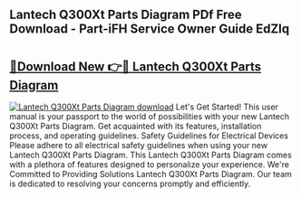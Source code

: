 ## Lantech Q300Xt Parts Diagram PDf Free Download - Part-iFH Service Owner Guide EdZIq

# <h2><a href="http://dfum5n.blite.top/?on=Lantech+Q300Xt+Parts+Diagram">🔗Download New 👉🔴 Lantech Q300Xt Parts Diagram</a></h2>

[![Lantech Q300Xt Parts Diagram download](https://i.imgur.com/lujVjoI.png)](http://dfum5n.blite.top/?on=Lantech+Q300Xt+Parts+Diagram)
Let's Get Started! This user manual is your passport to the world of possibilities with your new Lantech Q300Xt Parts Diagram. Get acquainted with its features, installation process, and operating guidelines. Safety Guidelines for Electrical Devices Please adhere to all electrical safety guidelines when using your new Lantech Q300Xt Parts Diagram. This Lantech Q300Xt Parts Diagram comes with a plethora of features designed to personalize your experience. We're Committed to Providing Solutions Lantech Q300Xt Parts Diagram. Our team is dedicated to resolving your concerns promptly and efficiently.
